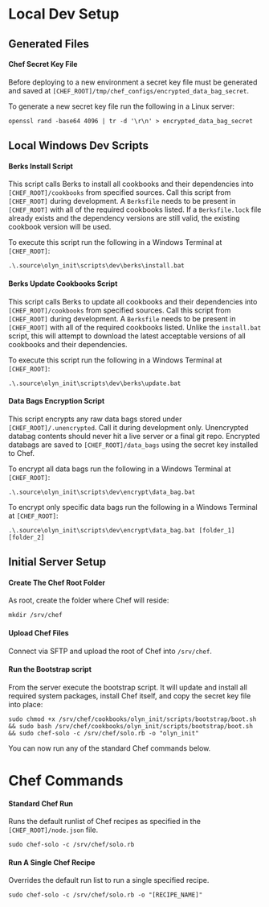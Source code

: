 # Local Dev Setup

## Generated Files

#### Chef Secret Key File
Before deploying to a new environment a secret key file must be generated and saved at `[CHEF_ROOT]/tmp/chef_configs/encrypted_data_bag_secret`.

To generate a new secret key file run the following in a Linux server:

    openssl rand -base64 4096 | tr -d '\r\n' > encrypted_data_bag_secret

## Local Windows Dev Scripts

#### Berks Install Script
This script calls Berks to install all cookbooks and their dependencies into `[CHEF_ROOT]/cookbooks` from specified sources.
Call this script from `[CHEF_ROOT]` during development.
A `Berksfile` needs to be present in `[CHEF_ROOT]` with all of the required cookbooks listed.
If a `Berksfile.lock` file already exists and the dependency versions are still valid, the existing cookbook version will be used.

To execute this script run the following in a Windows Terminal at `[CHEF_ROOT]`:

    .\.source\olyn_init\scripts\dev\berks\install.bat

#### Berks Update Cookbooks Script
This script calls Berks to update all cookbooks and their dependencies into `[CHEF_ROOT]/cookbooks` from specified sources.
Call this script from `[CHEF_ROOT]` during development.
A `Berksfile` needs to be present in `[CHEF_ROOT]` with all of the required cookbooks listed.
Unlike the `install.bat` script, this will attempt to download the latest acceptable versions of all cookbooks and their dependencies.

To execute this script run the following in a Windows Terminal at `[CHEF_ROOT]`:

    .\.source\olyn_init\scripts\dev\berks\update.bat

#### Data Bags Encryption Script
This script encrypts any raw data bags stored under `[CHEF_ROOT]/.unencrypted`.
Call it during development only.
Unencrypted databag contents should never hit a live server or a final git repo.
Encrypted databags are saved to `[CHEF_ROOT]/data_bags`  using the secret key installed to Chef.

To encrypt all data bags run the following in a Windows Terminal at `[CHEF_ROOT]`:

    .\.source\olyn_init\scripts\dev\encrypt\data_bag.bat

To encrypt only specific data bags run the following in a Windows Terminal at `[CHEF_ROOT]`:

    .\.source\olyn_init\scripts\dev\encrypt\data_bag.bat [folder_1] [folder_2]

## Initial Server Setup

#### Create The Chef Root Folder
As root, create the folder where Chef will reside:

    mkdir /srv/chef

#### Upload Chef Files
Connect via SFTP and upload the root of Chef into `/srv/chef`.

#### Run the Bootstrap script
From the server execute the bootstrap script.
It will update and install all required system packages, install Chef itself, and copy the secret key file into place:

    sudo chmod +x /srv/chef/cookbooks/olyn_init/scripts/bootstrap/boot.sh && sudo bash /srv/chef/cookbooks/olyn_init/scripts/bootstrap/boot.sh && sudo chef-solo -c /srv/chef/solo.rb -o "olyn_init"

You can now run any of the standard Chef commands below.

# Chef Commands

#### Standard Chef Run
Runs the default runlist of Chef recipes as specified in the `[CHEF_ROOT]/node.json` file.

    sudo chef-solo -c /srv/chef/solo.rb

#### Run A Single Chef Recipe
Overrides the default run list to run a single specified recipe.

    sudo chef-solo -c /srv/chef/solo.rb -o "[RECIPE_NAME]"

